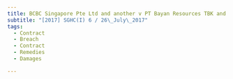 ```yaml
---
title: BCBC Singapore Pte Ltd and another v PT Bayan Resources TBK and another 
subtitle: "[2017] SGHC(I) 6 / 26\_July\_2017"
tags:
  - Contract
  - Breach
  - Contract
  - Remedies
  - Damages

---
```


